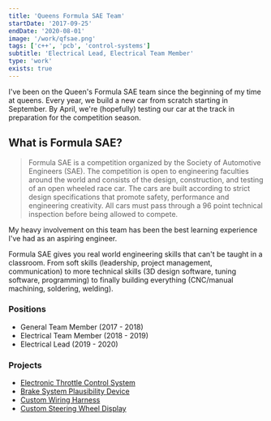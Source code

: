 ```yaml
---
title: 'Queens Formula SAE Team'
startDate: '2017-09-25'
endDate: '2020-08-01'
image: '/work/qfsae.png'
tags: ['c++', 'pcb', 'control-systems']
subtitle: 'Electrical Lead, Electrical Team Member'
type: 'work'
exists: true
---
```


I've been on the Queen's Formula SAE team since the beginning of my time at queens. Every year, we build a new car from scratch starting in September. By April, we're (hopefully) testing our car at the track in preparation for the competition season. 

## What is Formula SAE?
> Formula SAE is a competition organized by the Society of Automotive Engineers (SAE). The competition is open to engineering faculties around the world and consists of the design, construction, and testing of an open wheeled race car. The cars are built according to strict design specifications that promote safety, performance and engineering creativity. All cars must pass through a 96 point technical inspection before being allowed to compete. 

My heavy involvement on this team has been the best learning experience I've had as an aspiring engineer. 

Formula SAE gives you real world engineering skills that can't be taught in a classroom. From soft skills (leadership, project management, communication) to more technical skills (3D design software, tuning software, programming) to finally building everything (CNC/manual machining, soldering, welding). 

<!-- Check out my <a href='/posts/formula'>Post</a> to read more about my experience with the team.  -->

### Positions
- General Team Member (2017 - 2018)
- Electrical Team Member (2018 - 2019)
- Electrical Lead (2019 - 2020)

### Projects
- <a href='/projects/etc'>Electronic Throttle Control System</a>
- <a href='/projects/bspd'>Brake System Plausibility Device</a>
- <a href='/projects/harness'>Custom Wiring Harness</a>
- <a href='/projects/steeringwheel'>Custom Steering Wheel Display</a>

